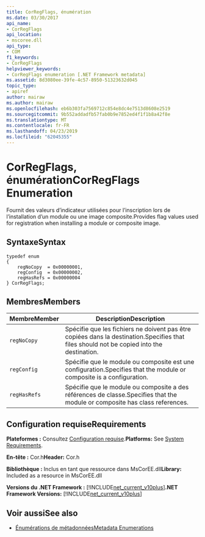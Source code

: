 ```yaml
---
title: CorRegFlags, énumération
ms.date: 03/30/2017
api_name:
- CorRegFlags
api_location:
- mscoree.dll
api_type:
- COM
f1_keywords:
- CorRegFlags
helpviewer_keywords:
- CorRegFlags enumeration [.NET Framework metadata]
ms.assetid: 8d3080ee-39fe-4c57-8950-51323632d045
topic_type:
- apiref
author: mairaw
ms.author: mairaw
ms.openlocfilehash: eb6b303fa7569712c854e8dc4e7513d8608e2519
ms.sourcegitcommit: 9b552addadfb57fab0b9e7852ed4f1f1b8a42f8e
ms.translationtype: MT
ms.contentlocale: fr-FR
ms.lasthandoff: 04/23/2019
ms.locfileid: "62045355"
---
```

# <a name="corregflags-enumeration"></a><span data-ttu-id="93e8f-102">CorRegFlags, énumération</span><span class="sxs-lookup"><span data-stu-id="93e8f-102">CorRegFlags Enumeration</span></span>
<span data-ttu-id="93e8f-103">Fournit des valeurs d’indicateur utilisées pour l’inscription lors de l’installation d’un module ou une image composite.</span><span class="sxs-lookup"><span data-stu-id="93e8f-103">Provides flag values used for registration when installing a module or composite image.</span></span>  
  
## <a name="syntax"></a><span data-ttu-id="93e8f-104">Syntaxe</span><span class="sxs-lookup"><span data-stu-id="93e8f-104">Syntax</span></span>  
  
```  
typedef enum   
{  
    regNoCopy  = 0x00000001,  
    regConfig  = 0x00000002,  
    regHasRefs = 0x00000004  
} CorRegFlags;  
```  
  
## <a name="members"></a><span data-ttu-id="93e8f-105">Membres</span><span class="sxs-lookup"><span data-stu-id="93e8f-105">Members</span></span>  
  
|<span data-ttu-id="93e8f-106">Membre</span><span class="sxs-lookup"><span data-stu-id="93e8f-106">Member</span></span>|<span data-ttu-id="93e8f-107">Description</span><span class="sxs-lookup"><span data-stu-id="93e8f-107">Description</span></span>|  
|------------|-----------------|  
|`regNoCopy`|<span data-ttu-id="93e8f-108">Spécifie que les fichiers ne doivent pas être copiées dans la destination.</span><span class="sxs-lookup"><span data-stu-id="93e8f-108">Specifies that files should not be copied into the destination.</span></span>|  
|`regConfig`|<span data-ttu-id="93e8f-109">Spécifie que le module ou composite est une configuration.</span><span class="sxs-lookup"><span data-stu-id="93e8f-109">Specifies that the module or composite is a configuration.</span></span>|  
|`regHasRefs`|<span data-ttu-id="93e8f-110">Spécifie que le module ou composite a des références de classe.</span><span class="sxs-lookup"><span data-stu-id="93e8f-110">Specifies that the module or composite has class references.</span></span>|  
  
## <a name="requirements"></a><span data-ttu-id="93e8f-111">Configuration requise</span><span class="sxs-lookup"><span data-stu-id="93e8f-111">Requirements</span></span>  
 <span data-ttu-id="93e8f-112">**Plateformes :** Consultez [Configuration requise](../../../../docs/framework/get-started/system-requirements.md).</span><span class="sxs-lookup"><span data-stu-id="93e8f-112">**Platforms:** See [System Requirements](../../../../docs/framework/get-started/system-requirements.md).</span></span>  
  
 <span data-ttu-id="93e8f-113">**En-tête :** Cor.h</span><span class="sxs-lookup"><span data-stu-id="93e8f-113">**Header:** Cor.h</span></span>  
  
 <span data-ttu-id="93e8f-114">**Bibliothèque :** Inclus en tant que ressource dans MsCorEE.dll</span><span class="sxs-lookup"><span data-stu-id="93e8f-114">**Library:** Included as a resource in MsCorEE.dll</span></span>  
  
 <span data-ttu-id="93e8f-115">**Versions du .NET Framework :** [!INCLUDE[net_current_v10plus](../../../../includes/net-current-v10plus-md.md)]</span><span class="sxs-lookup"><span data-stu-id="93e8f-115">**.NET Framework Versions:** [!INCLUDE[net_current_v10plus](../../../../includes/net-current-v10plus-md.md)]</span></span>  
  
## <a name="see-also"></a><span data-ttu-id="93e8f-116">Voir aussi</span><span class="sxs-lookup"><span data-stu-id="93e8f-116">See also</span></span>

- [<span data-ttu-id="93e8f-117">Énumérations de métadonnées</span><span class="sxs-lookup"><span data-stu-id="93e8f-117">Metadata Enumerations</span></span>](../../../../docs/framework/unmanaged-api/metadata/metadata-enumerations.md)
